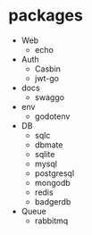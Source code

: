 # packages

- Web
    - echo
- Auth
    - Casbin
    - jwt-go
- docs
    - swaggo
- env
    - godotenv
- DB
    - sqlc
    - dbmate
    - sqlite
    - mysql
    - postgresql
    - mongodb
    - redis
    - badgerdb
- Queue
    - rabbitmq
